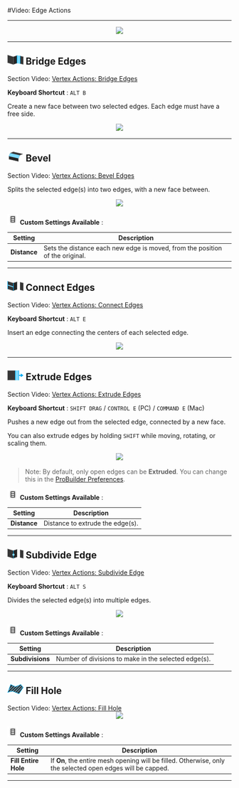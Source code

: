 #Video: Edge Actions

<!-- [![Edge Actions Video](../images/VideoLink_YouTube_768.png)](@todo) -->

---

<div style="text-align:center">
<img src="../../images/Toolbar_EdgeActions.png">
</div>

---

## ![Bridge Edges Icon](../images/icons/Edge_Bridge.png "Bridge Edges Icon") Bridge Edges

<div class="video-link-missing">
Section Video: <a href="@todo">Vertex Actions: Bridge Edges</a>
</div>

**Keyboard Shortcut** : `ALT B`

Create a new face between two selected edges. Each edge must have a free side.

<div style="text-align:center">
<img src="../../images/BridgeEdges_Example.png">
</div>

---

<a id="bevel"></a>
## ![Bevel Edges Icon](../images/icons/Edge_Bevel.png "Bevel Edges Icon") Bevel

<div class="video-link-missing">
Section Video: <a href="@todo">Vertex Actions: Bevel Edges</a>
</div>

<!-- **Keyboard Shortcut** : `ALT B` -->

Splits the selected edge(s) into two edges, with a new face between.

<div style="text-align:center">
<img src="../../images/BevelEdges_Example.png">
</div>

![Options Icon](../images/icons/options.png) **Custom Settings Available** :

Setting | Description
--- | ---
**Distance** | Sets the distance each new edge is moved, from the position of the original.

---

## ![Connect Edges Icon](../images/icons/Edge_Connect.png "Connect Edges Icon") Connect Edges

<div class="video-link-missing">
Section Video: <a href="@todo">Vertex Actions: Connect Edges</a>
</div>

**Keyboard Shortcut** : `ALT E`

Insert an edge connecting the centers of each selected edge.

<div style="text-align:center">
<img src="../../images/ConnectEdges_Example.png">
</div>

---

## ![Extrude Edges Icon](../images/icons/Edge_Extrude.png "Extrude Edges Icon") Extrude Edges

<div class="video-link-missing">
Section Video: <a href="@todo">Vertex Actions: Extrude Edges</a>
</div>

**Keyboard Shortcut** : `SHIFT DRAG` / `CONTROL E` (PC) / `COMMAND E` (Mac)

Pushes a new edge out from the selected edge, connected by a new face.

You can also extrude edges by holding `SHIFT` while moving, rotating, or scaling them.

<div style="text-align:center">
<img src="../../images/ExtrudeEdges_Example.png">
</div>

> Note: By default, only open edges can be **Extruded**. You can change this in the [ProBuilder Preferences](@todo).

![Options Icon](../images/icons/options.png) **Custom Settings Available** :

Setting | Description
--- | ---
**Distance** | Distance to extrude the edge(s).

---

## ![Subdivide Edge Icon](../images/icons/Edge_Subdivide.png "Subdivide Edge Icon") Subdivide Edge

<div class="video-link">
Section Video: <a href="@todo">Vertex Actions: Subdivide Edge</a>
</div>

**Keyboard Shortcut** : `ALT S`

Divides the selected edge(s) into multiple edges.

<div style="text-align:center">
<img src="../../images/SubdivideEdge_Example.png">
</div>

![Options Icon](../images/icons/options.png) **Custom Settings Available** :

Setting | Description
--- | ---
**Subdivisions** | Number of divisions to make in the selected edge(s).

---

## ![Fill Hole Icon](../images/icons/Edge_FillHole.png "Fill Hole Icon") Fill Hole

<div class="video-link">
Section Video: <a href="@todo">Vertex Actions: Fill Hole</a>
</div>

<div style="text-align:center">
<img src="../../images/FillHole_Example.png">
</div>

![Options Icon](../images/icons/options.png) **Custom Settings Available** :

Setting | Description
--- | ---
**Fill Entire Hole** | If **On**, the entire mesh opening will be filled. Otherwise, only the selected open edges will be capped.

---

